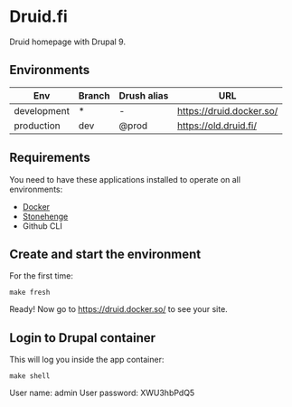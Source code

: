 # Druid.fi

Druid homepage with Drupal 9.

## Environments

| Env         | Branch | Drush alias | URL                      |
| ----------- | ------ | ----------- | ------------------------ |
| development | \*     | -           | https://druid.docker.so/ |
| production  | dev    | @prod       | https://old.druid.fi/    |

## Requirements

You need to have these applications installed to operate on all environments:

- [Docker](https://github.com/druidfi/guidelines/blob/master/docs/docker.md)
- [Stonehenge](https://github.com/druidfi/stonehenge)
- Github CLI

## Create and start the environment

For the first time:

```
make fresh
```

Ready! Now go to https://druid.docker.so/ to see your site.

## Login to Drupal container

This will log you inside the app container:

```
make shell

```

User name: admin User password: XWU3hbPdQ5
